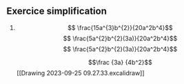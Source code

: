 ## Exercice simplification

1) $$ \frac{15a^{3}b^{2}}{20a^2b^4}$$
 $$ \frac{5a^{2}b^{2}(3a)}{20a^2b^4}$$
$$ \frac{5a^{2}b^{2}(3a)}{20a^2b^4}$$

	$$\frac {3a} {4b^2}$$
	[[Drawing 2023-09-25 09.27.33.excalidraw]]